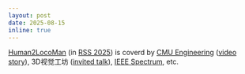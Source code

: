 ```yaml
---
layout: post
date: 2025-08-15
inline: true
---
```


[Human2LocoMan](https://human2bots.github.io/) (in [RSS 2025](https://roboticsconference.org/2025/)) is coverd by [CMU Engineering](https://engineering.cmu.edu/news-events/news/2025/08/18-human2locoman.html) ([video story](https://youtu.be/gPx3-QnrHl4?si=M4S0REu9bp6pdI35)), 3D视觉工坊 ([invited talk](https://www.bilibili.com/video/BV13WbVzjE1v/)), [IEEE Spectrum](https://spectrum.ieee.org/video-friday-reachy-mini), etc.